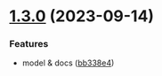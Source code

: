 

# [1.3.0](https://github.com/sharebravery/openapi2typescript/compare/v1.2.0...v1.3.0) (2023-09-14)


### Features

* model & docs ([bb338e4](https://github.com/sharebravery/openapi2typescript/commit/bb338e464bb2ffa398b2a5cd2a063127c800e8ee))